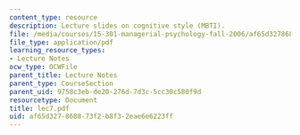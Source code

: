 ```yaml
---
content_type: resource
description: Lecture slides on cognitive style (MBTI).
file: /media/courses/15-301-managerial-psychology-fall-2006/af65d327868873f2b8f32eae6e6223ff_lec7.pdf
file_type: application/pdf
learning_resource_types:
- Lecture Notes
ocw_type: OCWFile
parent_title: Lecture Notes
parent_type: CourseSection
parent_uid: 9758c3eb-de20-276d-7d3c-5cc30c580f9d
resourcetype: Document
title: lec7.pdf
uid: af65d327-8688-73f2-b8f3-2eae6e6223ff
---
```

